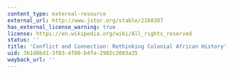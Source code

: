 ```yaml
---
content_type: external-resource
external_url: http://www.jstor.org/stable/2168387
has_external_license_warning: true
license: https://en.wikipedia.org/wiki/All_rights_reserved
status: ''
title: 'Conflict and Connection: Rethinking Colonial African History'
uid: 3b1d8bd1-3f03-4f80-b4fa-2902c2003a35
wayback_url: ''
---
```

